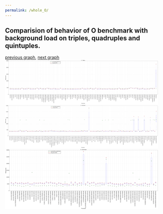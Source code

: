 ```yaml
---
permalink: /whole_O/
---
```



 ## Comparision of behavior of O benchmark with background load on triples, quadruples and quintuples.

[previous graph](../whole_K/), [next graph](../whole_PDFD/)
![graph figure](./images/triple/O_box.png)![graph figure](./images/quadruple/O_box.png)![graph figure](./images/quintuple/O_box.png)
